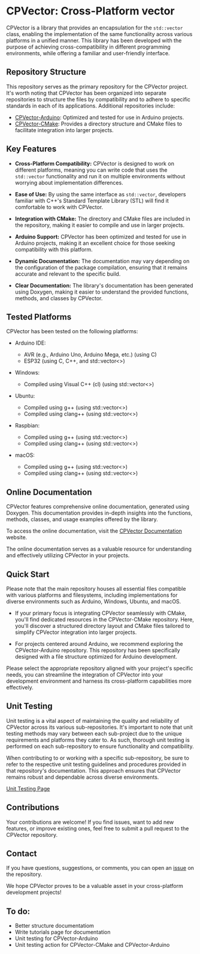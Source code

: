 # CPVector: Cross-Platform vector

CPVector is a library that provides an encapsulation for the `std::vector` class, enabling the implementation of the same functionality across various platforms in a unified manner. This library has been developed with the purpose of achieving cross-compatibility in different programming environments, while offering a familiar and user-friendly interface.

## Repository Structure

This repository serves as the primary repository for the CPVector project. It's worth noting that CPVector has been organized into separate repositories to structure the files by compatibility and to adhere to specific standards in each of its applications. Additional repositories include:

- [CPVector-Arduino](https://github.com/ChecheRomo96/CPVector-Arduino): Optimized and tested for use in Arduino projects.
- [CPVector-CMake](https://github.com/ChecheRomo96/CPVector-CMake): Provides a directory structure and CMake files to facilitate integration into larger projects.

## Key Features

- **Cross-Platform Compatibility:** CPVector is designed to work on different platforms, meaning you can write code that uses the `std::vector` functionality and run it on multiple environments without worrying about implementation differences.

- **Ease of Use:** By using the same interface as `std::vector`, developers familiar with C++'s Standard Template Library (STL) will find it comfortable to work with CPVector.

- **Integration with CMake:** The directory and CMake files are included in the repository, making it easier to compile and use in larger projects.

- **Arduino Support:** CPVector has been optimized and tested for use in Arduino projects, making it an excellent choice for those seeking compatibility with this platform.

- **Dynamic Documentation:** The documentation may vary depending on the configuration of the package compilation, ensuring that it remains accurate and relevant to the specific build.

- **Clear Documentation:** The library's documentation has been generated using Doxygen, making it easier to understand the provided functions, methods, and classes by CPVector.

## Tested Platforms

CPVector has been tested on the following platforms:

- Arduino IDE:
  - AVR (e.g., Arduino Uno, Arduino Mega, etc.) (using C)
  - ESP32 (using C, C++, and std::vector<>)

- Windows:
  - Compiled using Visual C++ (cl) (using std::vector<>)

- Ubuntu:
  - Compiled using g++ (using std::vector<>)
  - Compiled using clang++ (using std::vector<>)

- Raspbian:
  - Compiled using g++ (using std::vector<>)
  - Compiled using clang++ (using std::vector<>)

- macOS:
  - Compiled using g++ (using std::vector<>)
  - Compiled using clang++ (using std::vector<>)

## Online Documentation

CPVector features comprehensive online documentation, generated using Doxygen. This documentation provides in-depth insights into the functions, methods, classes, and usage examples offered by the library.

To access the online documentation, visit the [CPVector Documentation](https://checheromo96.github.io/CPVector/index.html) website.

The online documentation serves as a valuable resource for understanding and effectively utilizing CPVector in your projects.

## Quick Start

Please note that the main repository houses all essential files compatible with various platforms and filesystems, including implementations for diverse environments such as Arduino, Windows, Ubuntu, and macOS.

- If your primary focus is integrating CPVector seamlessly with CMake, you'll find dedicated resources in the CPVector-CMake repository. Here, you'll discover a structured directory layout and CMake files tailored to simplify CPVector integration into larger projects.

- For projects centered around Arduino, we recommend exploring the CPVector-Arduino repository. This repository has been specifically designed with a file structure optimized for Arduino development.

Please select the appropriate repository aligned with your project's specific needs, you can streamline the integration of CPVector into your development environment and harness its cross-platform capabilities more effectively.

## Unit Testing

Unit testing is a vital aspect of maintaining the quality and reliability of CPVector across its various sub-repositories. It's important to note that unit testing methods may vary between each sub-project due to the unique requirements and platforms they cater to. As such, thorough unit testing is performed on each sub-repository to ensure functionality and compatibility.

When contributing to or working with a specific sub-repository, be sure to refer to the respective unit testing guidelines and procedures provided in that repository's documentation. This approach ensures that CPVector remains robust and dependable across diverse environments.

[Unit Testing Page](https://checheromo96.github.io/CPVector/d4/df6/test.html)

## Contributions

Your contributions are welcome! If you find issues, want to add new features, or improve existing ones, feel free to submit a pull request to the CPVector repository.

## Contact

If you have questions, suggestions, or comments, you can open an [issue](https://github.com/ChecheRomo96/CPVector/issues) on the repository.

We hope CPVector proves to be a valuable asset in your cross-platform development projects!


## To do:

- Better structure documentatiom
- Write tutorials page for documentation
- Unit testing for CPVector-Arduino
- Unit testing action for CPVector-CMake and CPVector-Arduino